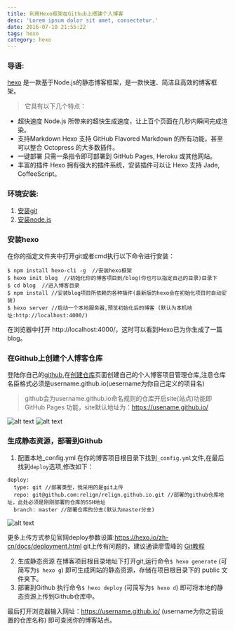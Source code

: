 ```yaml
---
title: 利用Hexo框架在Github上搭建个人博客
desc: 'Lorem ipsum dolor sit amet, consectetur.'
date: 2016-07-10 21:55:22
tags: hexo
category: hexo
---
```

### 导语:
[hexo](https://hexo.io) 是一款基于Node.js的静态博客框架，是一款快速、简洁且高效的博客框架。
>它具有以下几个特点：
  + 超快速度
    Node.js 所带来的超快生成速度，让上百个页面在几秒内瞬间完成渲染。
  + 支持Markdown
    Hexo 支持 GitHub Flavored Markdown 的所有功能，甚至可以整合 Octopress 的大多数插件。
  + 一键部署
    只需一条指令即可部署到 GitHub Pages, Heroku 或其他网站。
  + 丰富的插件
    Hexo 拥有强大的插件系统，安装插件可以让 Hexo 支持 Jade, CoffeeScript。  

<!-- more -->


### 环境安装:
1. [安装git](http://www.liaoxuefeng.com/wiki/0013739516305929606dd18361248578c67b8067c8c017b000/00137396287703354d8c6c01c904c7d9ff056ae23da865a000)
2. [安装node.js](http://jingyan.baidu.com/article/fd8044faf2e8af5030137a64.html)
### 安装hexo
在你的指定文件夹中打开git或者cmd执行以下命令进行安装：
```
$ npm install hexo-cli -g  //安装hexo框架
$ hexo init blog  //初始化你的博客项目到/blog(你也可以指定自己的目录)目录下
$ cd blog  //进入博客目录
$ npm install //安装blog项目所依赖的各种插件(最新版的hexo会在初始化项目时自动安装)
$ hexo server //启动一个本地服务器,预览初始化后的博客 (默认为本机地址:http://localhost:4000/)
```

在浏览器中打开 http://localhost:4000/，这时可以看到Hexo已为你生成了一篇blog。

### 在Github上创建个人博客仓库
登陆你自己的[github](https://github.com/),在[创建仓库](https://github.com/new)页面创建自己的个人博客项目管理仓库,注意仓库名臣格式必须是username.github.io(uesername为你自己定义的项目名)
> github会为username.github.io命名规则的仓库开启site(站点)功能即 GitHub Pages 功能，site默认地址为：https://usename.github.io/

![alt text](/images/hexo/2016-07-10_233220.png)
![alt text](/images/hexo/2016-07-10_233422.png)
### 生成静态资源，部署到Github
1. 配置本地_config.yml
在你的博客项目根目录下找到`_config.yml`文件,在最后找到`deploy`选项,修改如下：
```
deploy:
  type: git //部署类型，我采用的是git上传
  repo: git@github.com:relign/relign.github.io.git //部署的github仓库地址，此处必须是刚刚部署的仓库的SSH地址
  branch: master //部署仓库的分支(默认为master分支)
```
![alt text](/images/hexo/2016-07-11_001900.png)

更多上传方式参见官网deploy参数设置:https://hexo.io/zh-cn/docs/deployment.html
git上传有问题的，建议通读廖雪峰的 [Git教程](http://www.liaoxuefeng.com/wiki/0013739516305929606dd18361248578c67b8067c8c017b000)

2. 生成静态资源
在博客项目根目录地址下打开git,运行命令`$ hexo generate` (可简写为`$ hexo g`) 即可生成网站的静态资源，存储在项目根目录下的 public 文件夹下。
3. 部署到Github
执行命令`$ hexo deploy` (可简写为`$ hexo d`) 即可将本地的静态资源上传到Github仓库中。

最后打开浏览器输入网址：https://username.github.io/ (username为你之前设置的仓库名称) 即可查阅你的博客站点。
